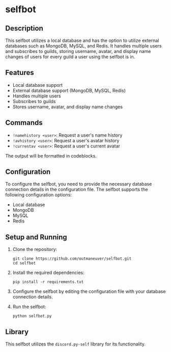 # selfbot

## Description

This selfbot utilizes a local database and has the option to utilize external databases such as MongoDB, MySQL, and Redis. It handles multiple users and subscribes to guilds, storing username, avatar, and display name changes of users for every guild a user using the selfbot is in.

## Features

- Local database support
- External database support (MongoDB, MySQL, Redis)
- Handles multiple users
- Subscribes to guilds
- Stores username, avatar, and display name changes

## Commands

- `!namehistory <user>`: Request a user's name history
- `!avhistory <user>`: Request a user's avatar history
- `!currentav <user>`: Request a user's current avatar

The output will be formatted in codeblocks.

## Configuration

To configure the selfbot, you need to provide the necessary database connection details in the configuration file. The selfbot supports the following configuration options:

- Local database
- MongoDB
- MySQL
- Redis

## Setup and Running

1. Clone the repository:
   ```
   git clone https://github.com/outmaneuver/selfbot.git
   cd selfbot
   ```

2. Install the required dependencies:
   ```
   pip install -r requirements.txt
   ```

3. Configure the selfbot by editing the configuration file with your database connection details.

4. Run the selfbot:
   ```
   python selfbot.py
   ```

## Library

This selfbot utilizes the `discord.py-self` library for its functionality.
